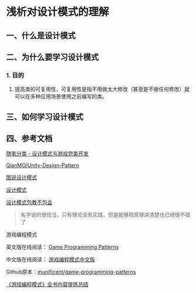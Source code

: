 # 浅析对设计模式的理解

## 一、什么是设计模式

## 二、为什么要学习设计模式

### 1. 目的

1. 提高类的可复用性，可复用性是指不用做太大修改（甚至是不做任何修改）就可以在多种应用场景使用之前编写的类。

## 三、如何学习设计模式



## 四、参考文档

[随笔分类 - 设计模式与游戏完美开发](http://www.cnblogs.com/revoid/category/954799.html)

[QianMO/Unity-Design-Pattern](https://github.com/QianMo/Unity-Design-Pattern)

[图说设计模式](http://design-patterns.readthedocs.io/zh_CN/latest/index.html)

[设计模式](https://blog.csdn.net/column/details/pattern.html)

[设计模式包教不包会](https://legacy.gitbook.com/book/wizardforcel/design-pattern-lessons/details)

> 名字说的很恰当，只有理论没有实践，但是能够把原理讲清楚也已经很不错了

游戏编程模式

英文版在线阅读： [Game Programming Patterns](http://gameprogrammingpatterns.com/)

中文版在线阅读： [游戏编程模式中文版](http://tkchushbm.github.io/Game-Programming-Patterns-CN/)

Github原本：[munificent/game-programming-patterns](https://github.com/munificent/game-programming-patterns)

[《游戏编程模式》全书内容提炼总结](https://blog.csdn.net/poem_qianmo/article/details/53240330)





